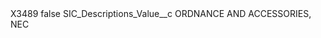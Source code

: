<?xml version="1.0" encoding="UTF-8"?>
<CustomMetadata xmlns="http://soap.sforce.com/2006/04/metadata" xmlns:xsi="http://www.w3.org/2001/XMLSchema-instance" xmlns:xsd="http://www.w3.org/2001/XMLSchema">
    <label>X3489</label>
    <protected>false</protected>
    <values>
        <field>SIC_Descriptions_Value__c</field>
        <value xsi:type="xsd:string">ORDNANCE AND ACCESSORIES, NEC</value>
    </values>
</CustomMetadata>
